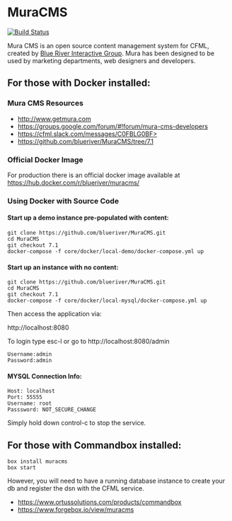 # MuraCMS
[![Build Status](https://travis-ci.org/blueriver/MuraCMS.svg?branch=master "master")](https://travis-ci.org/blueriver/MuraCMS)

Mura CMS is an open source content management system for CFML, created by [Blue River Interactive Group](http://www.getmura.com). Mura has been designed to be used by marketing departments, web designers and developers.

## For those with Docker installed:

### Mura CMS Resources

* http://www.getmura.com
* https://groups.google.com/forum/#!forum/mura-cms-developers
* https://cfml.slack.com/messages/C0FBLG0BF>
* https://github.com/blueriver/MuraCMS/tree/7.1

### Official Docker Image

For production there is an official docker image available at <https://hub.docker.com/r/blueriver/muracms/>

### Using Docker with Source Code

#### Start up a demo instance pre-populated with content:

```
git clone https://github.com/blueriver/MuraCMS.git
cd MuraCMS
git checkout 7.1
docker-compose -f core/docker/local-demo/docker-compose.yml up
```

#### Start up an instance with no content:

```
git clone https://github.com/blueriver/MuraCMS.git
cd MuraCMS
git checkout 7.1
docker-compose -f core/docker/local-mysql/docker-compose.yml up
```

Then access the application via:

http://localhost:8080

To login type esc-l or go to http://localhost:8080/admin

```
Username:admin
Password:admin
```

#### MYSQL Connection Info:

```
Host: localhost
Port: 55555
Username: root
Passsword: NOT_SECURE_CHANGE
```

Simply hold down control-c to stop the service.

## For those with Commandbox installed:

```
box install muracms
box start
```
However, you will need to have a running database instance to create your db and register the dsn with the CFML service.

* https://www.ortussolutions.com/products/commandbox
* https://www.forgebox.io/view/muracms

